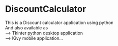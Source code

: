 # DiscountCalculator
This is a Discount calculator application using python  
And also available as  
--> Tkinter python desktop application  
--> Kivy mobile application...
